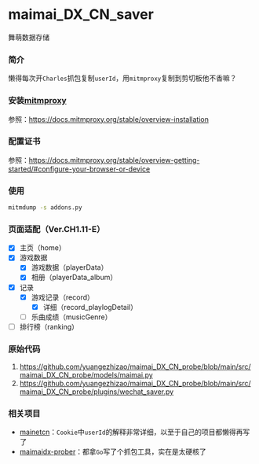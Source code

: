 # maimai_DX_CN_saver

舞萌数据存储

### 简介

懒得每次开`Charles`抓包复制`userId`，用`mitmproxy`复制到剪切板他不香嘛？

### 安装[mitmproxy](https://github.com/mitmproxy/mitmproxy)

参照：https://docs.mitmproxy.org/stable/overview-installation

### 配置证书

参照：https://docs.mitmproxy.org/stable/overview-getting-started/#configure-your-browser-or-device

### 使用

``` bash
mitmdump -s addons.py
```

### 页面适配（Ver.CH1.11-E）

- [x] 主页（home）
- [x] 游戏数据
    - [x] 游戏数据（playerData）
    - [x] 相册（playerData_album）
- [x] 记录
    - [x] 游戏记录（record）
        - [x] 详细（record_playlogDetail）
    - [ ] 乐曲成绩（musicGenre）
- [ ] 排行榜（ranking）

### 原始代码

1. https://github.com/yuangezhizao/maimai_DX_CN_probe/blob/main/src/maimai_DX_CN_probe/models/maimai.py
2. https://github.com/yuangezhizao/maimai_DX_CN_probe/blob/main/src/maimai_DX_CN_probe/plugins/wechat_saver.py

### 相关项目

- [mainetcn](https://github.com/Astrian/mainetcn)：`Cookie`中`userId`的解释非常详细，以至于自己的项目都懒得再写了
- [maimaidx-prober](https://github.com/Diving-Fish/maimaidx-prober)：都拿`Go`写了个抓包工具，实在是太硬核了
